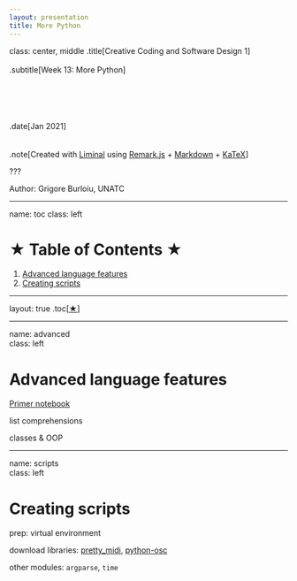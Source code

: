 ```yaml
---
layout: presentation
title: More Python
---
```


class: center, middle
.title[Creative Coding and Software Design 1]
<br/><br/>
.subtitle[Week 13: More Python]
<br/><br/><br/><br/><br/><br/>
.date[Jan 2021] 
<br/><br/><br/>
.note[Created with [Liminal](https://github.com/jonathanlilly/liminal) using [Remark.js](http://remarkjs.com/) + [Markdown](https://github.com/adam-p/markdown-here/wiki/Markdown-Cheatsheet) +  [KaTeX](https://katex.org)]

???

Author: Grigore Burloiu, UNATC
    
---
name: toc
class: left
# ★ Table of Contents ★     
      
1. [Advanced language features](#advanced)
1. [Creating scripts](#scripts)

        
<!-- Comment out the next slide if you don't want the Table of Contents link -->         
---
layout: true  .toc[[★]( #toc)]
        
---
name: advanced  
class: left
#  Advanced language features

[Primer notebook](https://colab.research.google.com/drive/11oG5cS7_AmZjSewVp8XiQCujb7LSPaBe?usp=sharing)

list comprehensions

classes & OOP

---

name: scripts       
class: left
#  Creating scripts
prep: virtual environment

download libraries: [pretty_midi](https://github.com/craffel/pretty-midi), [python-osc](https://github.com/attwad/python-osc)

other modules: `argparse`, `time`